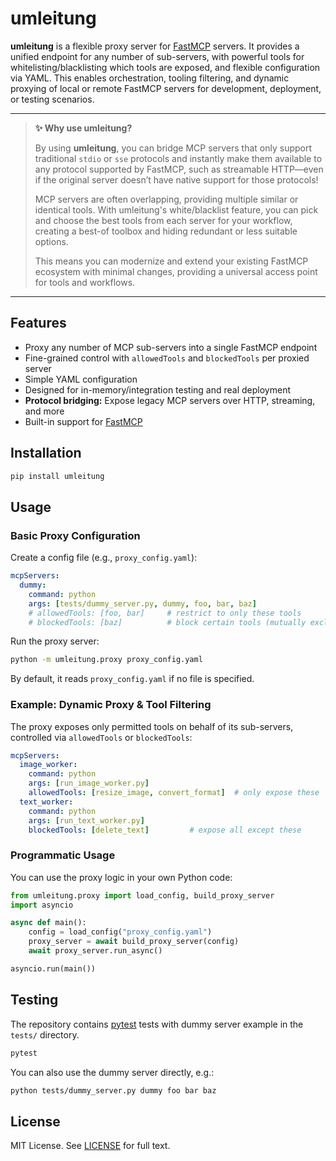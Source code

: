 # umleitung

**umleitung** is a flexible proxy server for [FastMCP](https://github.com/fastmcp/fastmcp) servers. It provides a unified endpoint for any number of sub-servers, with powerful tools for whitelisting/blacklisting which tools are exposed, and flexible configuration via YAML. This enables orchestration, tooling filtering, and dynamic proxying of local or remote FastMCP servers for development, deployment, or testing scenarios.

---

> **✨ Why use umleitung?**
>
> By using **umleitung**, you can bridge MCP servers that only support traditional `stdio` or `sse` protocols and instantly make them available to any protocol supported by FastMCP, such as streamable HTTP—even if the original server doesn’t have native support for those protocols!
>
> MCP servers are often overlapping, providing multiple similar or identical tools. With umleitung's white/blacklist feature, you can pick and choose the best tools from each server for your workflow, creating a best-of toolbox and hiding redundant or less suitable options.
>
> This means you can modernize and extend your existing FastMCP ecosystem with minimal changes, providing a universal access point for tools and workflows.

---

## Features

- Proxy any number of MCP sub-servers into a single FastMCP endpoint
- Fine-grained control with `allowedTools` and `blockedTools` per proxied server
- Simple YAML configuration
- Designed for in-memory/integration testing and real deployment
- **Protocol bridging:** Expose legacy MCP servers over HTTP, streaming, and more
- Built-in support for [FastMCP](https://github.com/jlowin/fastmcp)

## Installation

```bash
pip install umleitung
```

## Usage

### Basic Proxy Configuration

Create a config file (e.g., `proxy_config.yaml`):

```yaml
mcpServers:
  dummy:
    command: python
    args: [tests/dummy_server.py, dummy, foo, bar, baz]
    # allowedTools: [foo, bar]     # restrict to only these tools
    # blockedTools: [baz]          # block certain tools (mutually exclusive with allowedTools)
```

Run the proxy server:

```bash
python -m umleitung.proxy proxy_config.yaml
```

By default, it reads `proxy_config.yaml` if no file is specified.

### Example: Dynamic Proxy & Tool Filtering

The proxy exposes only permitted tools on behalf of its sub-servers, controlled via `allowedTools` or `blockedTools`:

```yaml
mcpServers:
  image_worker:
    command: python
    args: [run_image_worker.py]
    allowedTools: [resize_image, convert_format]  # only expose these
  text_worker:
    command: python
    args: [run_text_worker.py]
    blockedTools: [delete_text]         # expose all except these
```

### Programmatic Usage

You can use the proxy logic in your own Python code:

```python
from umleitung.proxy import load_config, build_proxy_server
import asyncio

async def main():
    config = load_config("proxy_config.yaml")
    proxy_server = await build_proxy_server(config)
    await proxy_server.run_async()

asyncio.run(main())
```

## Testing

The repository contains [pytest](https://pytest.org/) tests with dummy server example in the `tests/` directory.

```bash
pytest
```

You can also use the dummy server directly, e.g.:

```bash
python tests/dummy_server.py dummy foo bar baz
```

## License

MIT License. See [LICENSE](LICENSE) for full text.
